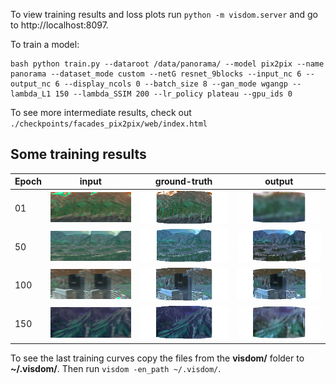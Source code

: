 To view training results and loss plots run `python -m visdom.server` and go to http://localhost:8097.

To train a model:

```
bash python train.py --dataroot /data/panorama/ --model pix2pix --name panorama --dataset_mode custom --netG resnet_9blocks --input_nc 6 --output_nc 6 --display_ncols 0 --batch_size 8 --gan_mode wgangp --lambda_L1 150 --lambda_SSIM 200 --lr_policy plateau --gpu_ids 0
 ```

To see more intermediate results, check out `./checkpoints/facades_pix2pix/web/index.html`

## Some training results

| Epoch | input | ground-truth | output |
|-------|-------|--------------|--------|
| 01 | ![](./imgs/intermediate_results/epoch001_real_A.png) | ![](./imgs/intermediate_results/epoch001_real_B.png) | ![](./imgs/intermediate_results/epoch001_fake_B.png) |
| 50 | ![](./imgs/intermediate_results/epoch050_real_A.png) | ![](./imgs/intermediate_results/epoch050_real_B.png) | ![](./imgs/intermediate_results/epoch050_fake_B.png) |
| 100 | ![](./imgs/intermediate_results/epoch100_real_A.png) | ![](./imgs/intermediate_results/epoch100_real_B.png) | ![](./imgs/intermediate_results/epoch100_fake_B.png) |
| 150 | ![](./imgs/intermediate_results/epoch150_real_A.png) | ![](./imgs/intermediate_results/epoch150_real_B.png) | ![](./imgs/intermediate_results/epoch150_fake_B.png) |

To see the last training curves copy the files from the **visdom/** folder to **~/.visdom/**. Then run `visdom -en_path ~/.visdom/`.
